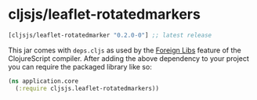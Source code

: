 # cljsjs/leaflet-rotatedmarkers

[](dependency)
```clojure
[cljsjs/leaflet-rotatedmarker "0.2.0-0"] ;; latest release
```
[](/dependency)

This jar comes with `deps.cljs` as used by the [Foreign Libs][flibs] feature
of the ClojureScript compiler. After adding the above dependency to your project
you can require the packaged library like so:

```clojure
(ns application.core
  (:require cljsjs.leaflet-rotatedmarkers))
```

[flibs]: https://clojurescript.org/reference/packaging-foreign-deps
